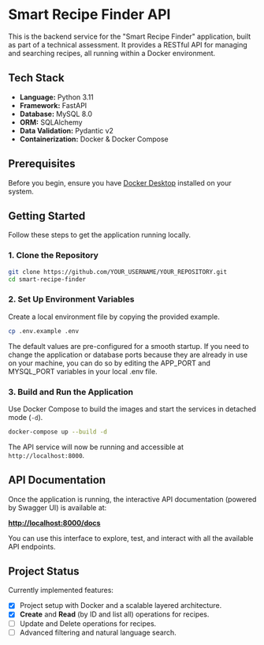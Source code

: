 # Smart Recipe Finder API

This is the backend service for the "Smart Recipe Finder" application, built as part of a technical assessment. It provides a RESTful API for managing and searching recipes, all running within a Docker environment.

## Tech Stack

- **Language:** Python 3.11
- **Framework:** FastAPI
- **Database:** MySQL 8.0
- **ORM:** SQLAlchemy
- **Data Validation:** Pydantic v2
- **Containerization:** Docker & Docker Compose

## Prerequisites

Before you begin, ensure you have [Docker Desktop](https://www.docker.com/products/docker-desktop/) installed on your system.

## Getting Started

Follow these steps to get the application running locally.

### 1. Clone the Repository

```bash
git clone https://github.com/YOUR_USERNAME/YOUR_REPOSITORY.git
cd smart-recipe-finder
```

### 2. Set Up Environment Variables

Create a local environment file by copying the provided example.

```bash
cp .env.example .env
```

The default values are pre-configured for a smooth startup. If you need to change the application or database ports because they are already in use on your machine, you can do so by editing the APP_PORT and MYSQL_PORT variables in your local .env file.


### 3. Build and Run the Application

Use Docker Compose to build the images and start the services in detached mode (`-d`).

```bash
docker-compose up --build -d
```

The API service will now be running and accessible at `http://localhost:8000`.

## API Documentation

Once the application is running, the interactive API documentation (powered by Swagger UI) is available at:

[**http://localhost:8000/docs**](http://localhost:8000/docs)

You can use this interface to explore, test, and interact with all the available API endpoints.

## Project Status

Currently implemented features:
- [x] Project setup with Docker and a scalable layered architecture.
- [x] **Create** and **Read** (by ID and list all) operations for recipes.
- [ ] Update and Delete operations for recipes.
- [ ] Advanced filtering and natural language search.